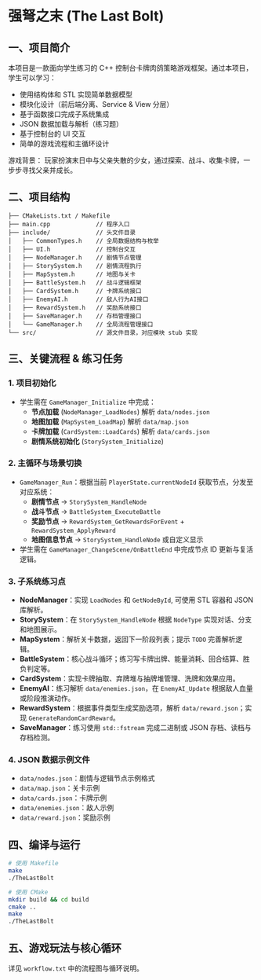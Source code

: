 # 强弩之末 (The Last Bolt)

## 一、项目简介

本项目是一款面向学生练习的 C++ 控制台卡牌肉鸽策略游戏框架。通过本项目，学生可以学习：
- 使用结构体和 STL 实现简单数据模型
- 模块化设计（前后端分离、Service & View 分层）
- 基于函数接口完成子系统集成
- JSON 数据加载与解析（练习题）
- 基于控制台的 UI 交互
- 简单的游戏流程和主循环设计

游戏背景：
玩家扮演末日中与父亲失散的少女，通过探索、战斗、收集卡牌，一步步寻找父亲并成长。

## 二、项目结构

```
├── CMakeLists.txt / Makefile
├── main.cpp             // 程序入口
├── include/             // 头文件目录
│   ├── CommonTypes.h    // 全局数据结构与枚举
│   ├── UI.h             // 控制台交互
│   ├── NodeManager.h    // 剧情节点管理
│   ├── StorySystem.h    // 剧情流程执行
│   ├── MapSystem.h      // 地图与关卡
│   ├── BattleSystem.h   // 战斗逻辑框架
│   ├── CardSystem.h     // 卡牌系统接口
│   ├── EnemyAI.h        // 敌人行为AI接口
│   ├── RewardSystem.h   // 奖励系统接口
│   ├── SaveManager.h    // 存档管理接口
│   └── GameManager.h    // 全局流程管理接口
└── src/                 // 源文件目录，对应模块 stub 实现
```

## 三、关键流程 & 练习任务

### 1. 项目初始化
- 学生需在 `GameManager_Initialize` 中完成：
  - **节点加载** (`NodeManager_LoadNodes`) 解析 `data/nodes.json`
  - **地图加载** (`MapSystem_LoadMap`) 解析 `data/map.json`
  - **卡牌加载** (`CardSystem::LoadCards`) 解析 `data/cards.json`
  - **剧情系统初始化** (`StorySystem_Initialize`)

### 2. 主循环与场景切换
- `GameManager_Run`：根据当前 `PlayerState.currentNodeId` 获取节点，分发至对应系统：
  - **剧情节点** -> `StorySystem_HandleNode`
  - **战斗节点** -> `BattleSystem_ExecuteBattle`
  - **奖励节点** -> `RewardSystem_GetRewardsForEvent` + `RewardSystem_ApplyReward`
  - **地图信息节点** -> `StorySystem_HandleNode` 或自定义显示
- 学生需在 `GameManager_ChangeScene/OnBattleEnd` 中完成节点 ID 更新与复活逻辑。

### 3. 子系统练习点
- **NodeManager**：实现 `LoadNodes` 和 `GetNodeById`, 可使用 STL 容器和 JSON 库解析。
- **StorySystem**：在 `StorySystem_HandleNode` 根据 `NodeType` 实现对话、分支和地图展示。
- **MapSystem**：解析关卡数据，返回下一阶段列表；提示 `TODO` 完善解析逻辑。
- **BattleSystem**：核心战斗循环；练习写卡牌出牌、能量消耗、回合结算、胜负判定等。
- **CardSystem**：实现卡牌抽取、弃牌堆与抽牌堆管理、洗牌和效果应用。
- **EnemyAI**：练习解析 `data/enemies.json`，在 `EnemyAI_Update` 根据敌人血量或阶段推演动作。
- **RewardSystem**：根据事件类型生成奖励选项，解析 `data/reward.json`；实现 `GenerateRandomCardReward`。
- **SaveManager**：练习使用 `std::fstream` 完成二进制或 JSON 存档、读档与存档检测。

### 4. JSON 数据示例文件
- `data/nodes.json`：剧情与逻辑节点示例格式
- `data/map.json`：关卡示例
- `data/cards.json`：卡牌示例
- `data/enemies.json`：敌人示例
- `data/reward.json`：奖励示例

## 四、编译与运行

```sh
# 使用 Makefile
make
./TheLastBolt

# 使用 CMake
mkdir build && cd build
cmake ..
make
./TheLastBolt
```

## 五、游戏玩法与核心循环
详见 `workflow.txt` 中的流程图与循环说明。
